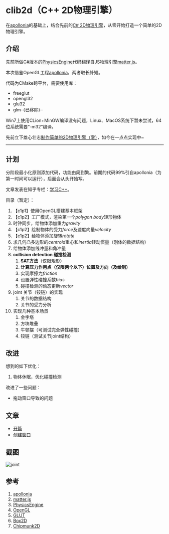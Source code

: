# clib2d（C++ 2D物理引擎）

在[apollonia](https://github.com/wgtdkp/apollonia)的基础上，结合先前的[C# 2D物理引擎](https://github.com/bajdcc/PhysicsEngine)，从零开始打造一个简单的2D物理引擎。

## 介绍

先前所做C#版本的[PhysicsEngine](https://github.com/bajdcc/PhysicsEngine)代码翻译自JS物理引擎[matter.js](https://github.com/liabru/matter-js)。

本次借鉴OpenGL工程[apollonia](https://github.com/wgtdkp/apollonia)，两者取长补短。

代码为CMake跨平台，需要使用库：

- freeglut
- opengl32
- glu32
- ~~glm（已移除）~~

Win7上使用CLion+MinGW编译没有问题，Linux、MacOS系统下暂未尝试，64位系统需要“-m32”编译。

先前立下雄心壮志[制作简单的2D物理引擎（零）](https://www.cnblogs.com/bajdcc/p/5925837.html)，如今在一点点实现中~

----

## 计划

分阶段最小化原则添加代码，功能由简到繁。前期的代码99%引自apollonia（为第一时间可以运行），后面会从头开始写。

文章发表在知乎专栏：[学习C++](https://zhuanlan.zhihu.com/learncpp)。

目录（暂定）：

1. 【c1p1】使用OpenGL搭建基本框架
2. 【c1p2】工厂模式，渲染第一个*polygon body*矩形物体
3. 时钟同步，给物体添加重力*gravity*
4. 【c1p2】绘制物体的受力*force*及速度向量*velocity*
5. 【c1p2】给物体添加旋转*rotate*
6. 求几何凸多边形的*centroid*重心和*inertia*转动惯量（刚体的数据结构）
7. 给物体添加线冲量和角冲量
8. **collision detection 碰撞检测**
    1. **SAT方法**（仅限矩形）
    2. **计算压力作用点（仅限两个以下）位置及方向（及绘制）**
    3. 实现摩擦力*friction*
    4. 设置弹性碰撞系数*bias*
    5. 碰撞检测的动态更新*vector<pair>*
9. joint 关节（铰链）的实现
    1. 关节的数据结构
    2. 关节的受力分析
10. 实现几种基本场景
    1. 金字塔
    2. 方块堆叠
    3. 牛顿摆（可测试完全弹性碰撞）
    4. 铰链（测试关节joint结构）

## 改进

想到的如下优化：

1. 物体休眠，优化碰撞检测

改进了一些问题：

- 拖动窗口导致的问题

## 文章

- [开篇](http://zhuanlan.zhihu.com/p/42669063)
- [创建窗口](http://zhuanlan.zhihu.com/p/42773209)

## 截图

![joint](https://pic4.zhimg.com/v2-c73942281170acf8d4474ffedcf49d94_1200x500.jpg)

## 参考

1. [apollonia](https://github.com/wgtdkp/apollonia)
2. [matter.js](https://github.com/liabru/matter-js)
3. [PhysicsEngine](https://github.com/bajdcc/PhysicsEngine)
4. [OpenGL](https://www.opengl.org/)
5. [GLUT](https://www.opengl.org/resources/libraries/glut/)
6. [Box2D](http://box2d.org/)
7. [Chipmunk2D](https://chipmunk-physics.net/)